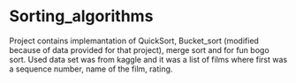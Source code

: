# Sorting_algorithms
Project contains implemantation of QuickSort, Bucket_sort (modified because of data provided for that project), merge sort and for fun bogo sort. Used data set was from kaggle and it was a list of films where first was a sequence number, name of the film, rating.
